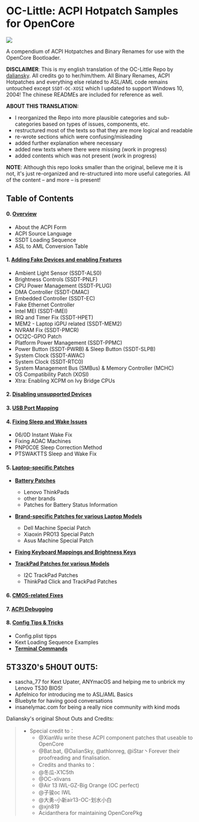 # OC-Little: ACPI Hotpatch Samples for OpenCore

![](https://github.com/5T33Z0/OC-Little-Translated/blob/main/Config%20Tips%20%26%20Tricks/maciasl.png)

A compendium of ACPI Hotpatches and Binary Renames for use with the OpenCore Bootloader.

**DISCLAIMER**: This is my english translation of the OC-Little Repo by [daliansky](https://github.com/daliansky/OC-little). All credits go to her/him/them. All Binary Renames, ACPI Hotpatches and everything else related to ASL/AML code remains untouched  except `SSDT-OC-XOSI` which I updated to support Windows 10, 2004! The chinese READMEs are included for reference as well.

**ABOUT THIS TRANSLATION:**

- I reorganized the Repo into more plausible categories and sub-categories based on types of issues, components, etc.
- restructured most of the texts so that they are more logical and readable
- re-wrote sections which were confusing/misleading
- added further explanation where necessary
- added new texts where there were missing (work in progress)
- added contents which was not present (work in progress)

**NOTE**: Although this repo looks smaller than the original, believe me it is not, it's just re-organized and re-structured into more useful categories. All of the content – and more – is present!

## Table of Contents

#### 0. [Overview](https://github.com/5T33Z0/OC-Little-Translated/tree/main/00.%20Overview)
- About the ACPI Form
- ACPI Source Language
- SSDT Loading Sequence
- ASL to AML Conversion Table</br>

#### 1. [Adding Fake Devices and enabling Features](https://github.com/5T33Z0/OC-Little-Translated/tree/main/01.%20Adding%20missing%20Devices%20and%20enabling%20Features)
- Ambient Light Sensor (SSDT-ALS0)
- Brightness Controls (SSDT-PNLF)
- CPU Power Management (SSDT-PLUG)
- DMA Controller (SSDT-DMAC)
- Embedded Controller (SSDT-EC)
- Fake Ethernet Controller
- Intel MEI (SSDT-IMEI)
- IRQ and Timer Fix (SSDT-HPET)
- MEM2 - Laptop iGPU related (SSDT-MEM2)
- NVRAM Fix (SSDT-PMCR)
- OCI2C-GPIO Patch
- Platform Power Management (SSDT-PPMC)
- Power Button (SSDT-PWRB) & Sleep Button (SSDT-SLPB)
- System Clock (SSDT-AWAC)
- System Clock (SSDT-RTC0)
- System Management Bus (SMBus) & Memory Controller (MCHC)
- OS Compatibility Patch (XOSI)
- Xtra: Enabling XCPM on Ivy Bridge CPUs

#### 2. [**Disabling unsupported Devices**](https://github.com/5T33Z0/OC-Little-Translated/tree/main/02.%20Disabling%20unsupported%20devices)

#### 3. [**USB Port Mapping**](https://github.com/5T33Z0/OC-Little-Translated/tree/main/03.%20USB%20Fixes)

#### 4. [**Fixing Sleep and Wake Issues**](https://github.com/5T33Z0/OC-Little-Translated/tree/main/04.%20Fixing%20Sleep%20and%20Wake%20Issues)
- 06/0D Instant Wake Fix
- Fixing AOAC Machines
- PNP0C0E Sleep Correction Method
- PTSWAKTTS Sleep and Wake Fix

#### 5. [**Laptop-specific Patches**](https://github.com/5T33Z0/OC-Little-Translated/tree/main/05.%20Laptop-specific%20Patches)

- [**Battery Patches**](https://github.com/5T33Z0/OC-Little-Translated/tree/main/05.%20Laptop-specific%20Patches/Battery%20Patches)

	- Lenovo ThinkPads
   	- other brands
   	- Patches for Battery Status Information

- [**Brand-specific Patches for various Laptop Models**](https://github.com/5T33Z0/OC-Little-Translated/tree/main/05.%20Laptop-specific%20Patches/Brand-specific%20Patches)
	
	- Dell Machine Special Patch
	- Xiaoxin PRO13 Special Patch
	- Asus Machine Special Patch

- [**Fixing Keyboard Mappings and Brightness Keys**](https://github.com/5T33Z0/OC-Little-Translated/tree/main/07.%20Laptop-specific%20Patches/Fixing%20Keyboard%20Mappings%20and%20Brightness%20Keys)

- [**TrackPad Patches for various Models**](https://github.com/5T33Z0/OC-Little-Translated/tree/main/05.%20Laptop-specific%20Patches/Fixing%20Keyboard%20Mappings%20and%20Brightness%20Keys)
	- I2C TrackPad Patches
	- ThinkPad Click and TrackPad Patches

#### 6. [**CMOS-related Fixes**](https://github.com/5T33Z0/OC-Little-Translated/tree/main/06.%20CMOS-related%20Fixes)

#### 7. [**ACPI Debugging**](https://github.com/5T33Z0/OC-Little-Translated/tree/main/07.%20ACPI%20Debugging)
#### 8. [**Config Tips & Tricks**](https://github.com/5T33Z0/OC-Little-Translated/tree/main/Config%20Tips%20%26%20Tricks)
- Config.plist tipps
- Kext Loading Sequence Examples 	
- [**Terminal Commands**](https://github.com/5T33Z0/OC-Little-Translated/blob/main/Config%20Tips%20%26%20Tricks/Terminal%20Commands.md)
## 5T33Z0's 5H0UT 0UT5:

- sascha_77 for Kext Upater, ANYmacOS and helping me to unbrick my Lenovo T530 BIOS!
- Apfelnico for introducing me to ASL/AML Basics
- Bluebyte for having good conversations
- insanelymac.com for being a really nice community with kind mods

Daliansky's original Shout Outs and Credits:

> - Special credit to：
>	- @XianWu write these ACPI component patches that useable to OpenCore
>	- @Bat.bat, @DalianSky, @athlonreg, @iStar丶Forever their proofreading and finalisation.
>	- Credits and thanks to：
>	-  @冬瓜-X1C5th
>	- @OC-xlivans
>	- @Air 13 IWL-GZ-Big Orange (OC perfect)
>	- @子骏oc IWL
>	- @大勇-小新air13-OC-划水小白
>	- @xjn819
>	- Acidanthera for maintaining OpenCorePkg
